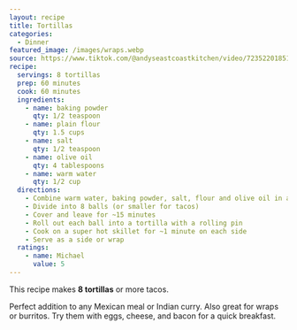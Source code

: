 ```yaml
---
layout: recipe
title: Tortillas
categories:
  - Dinner
featured_image: /images/wraps.webp
source: https://www.tiktok.com/@andyseastcoastkitchen/video/7235220185123147014
recipe:
  servings: 8 tortillas
  prep: 60 minutes
  cook: 60 minutes
  ingredients:
    - name: baking powder
      qty: 1/2 teaspoon
    - name: plain flour
      qty: 1.5 cups
    - name: salt
      qty: 1/2 teaspoon
    - name: olive oil
      qty: 4 tablespoons
    - name: warm water
      qty: 1/2 cup
  directions:
    - Combine warm water, baking powder, salt, flour and olive oil in a bowl
    - Divide into 8 balls (or smaller for tacos)
    - Cover and leave for ~15 minutes
    - Roll out each ball into a tortilla with a rolling pin
    - Cook on a super hot skillet for ~1 minute on each side
    - Serve as a side or wrap
  ratings:
    - name: Michael
      value: 5
---
```


This recipe makes **8 tortillas** or more tacos.

Perfect addition to any Mexican meal or Indian curry. Also great for wraps or burritos. Try them with eggs, cheese, and bacon for a quick breakfast.
